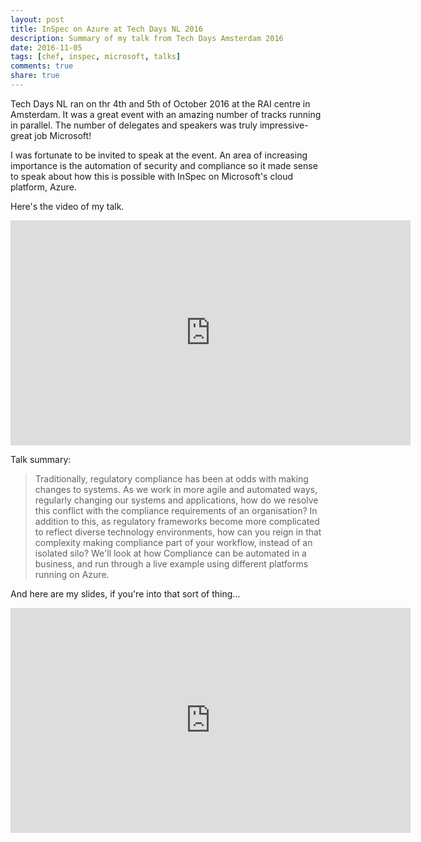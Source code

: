```yaml
---
layout: post
title: InSpec on Azure at Tech Days NL 2016
description: Summary of my talk from Tech Days Amsterdam 2016
date: 2016-11-05
tags: [chef, inspec, microsoft, talks]
comments: true
share: true
---
```


Tech Days NL ran on thr 4th and 5th of October 2016 at the RAI centre in Amsterdam. It was a great event with an amazing number of tracks running in parallel. The number of delegates and speakers was truly impressive- great job Microsoft!

I was fortunate to be invited to speak at the event. An area of increasing importance is the automation of security and compliance so it made sense to speak about how this is possible with InSpec on Microsoft's cloud platform, Azure.

Here's the video of my talk.

<iframe width="640" height="360" src="https://www.youtube.com/embed/rdvQqvxO1eo" frameborder="0" allowfullscreen></iframe>


Talk summary: 
> Traditionally, regulatory compliance has been at odds with making changes to systems. As we work in more agile and automated ways, regularly changing our systems and applications, how do we resolve this conflict with the compliance requirements of an organisation? In addition to this, as regulatory frameworks become more complicated to reflect diverse technology environments, how can you reign in that complexity making compliance part of your workflow, instead of an isolated silo? We'll look at how Compliance can be automated in a business, and run through a live example using different platforms running on Azure.

And here are my slides, if you're into that sort of thing...

<iframe src="https://docs.google.com/presentation/d/1p5is12i8kmFHYiBMckVI8eAjiqJRIylKxn-2neurFI4/embed?start=false&loop=false&delayms=3000" frameborder="0" width="640" height="360" allowfullscreen="true" mozallowfullscreen="true" webkitallowfullscreen="true"></iframe>

